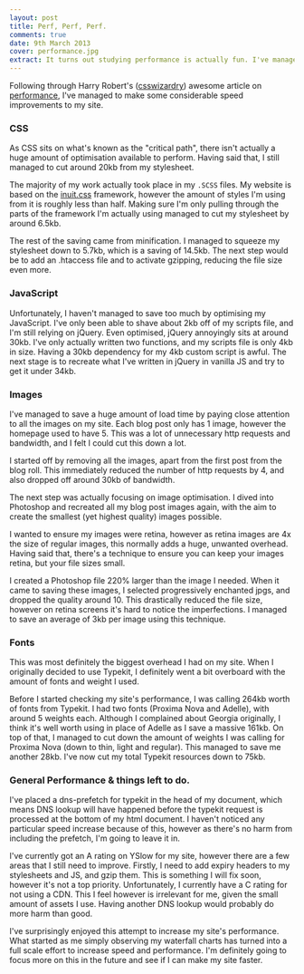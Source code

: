 ```yaml
---
layout: post
title: Perf, Perf, Perf.
comments: true
date: 9th March 2013
cover: performance.jpg
extract: It turns out studying performance is actually fun. I've managed to cut a considerable amount of load time off this website by paying close attention to my waterfall graphs and seeing what is slowing me down.
---
```


Following through Harry Robert's ([csswizardry](http://csswizardry.com)) awesome article on [performance](http://csswizardry.com/2013/01/front-end-performance-for-web-designers-and-front-end-developers/#section:resource-prefetching), I've managed to make some considerable speed improvements to my site.

### CSS

As CSS sits on what's known as the "critical path", there isn't actually a huge amount of optimisation available to perform. Having said that, I still managed to cut around 20kb from my stylesheet.

The majority of my work actually took place in my `.SCSS` files. My website is based on the [inuit.css](http://inuitcss.com) framework, however the amount of styles I'm using from it is roughly less than half. Making sure I'm only pulling through the parts of the framework I'm actually using managed to cut my stylesheet by around 6.5kb.

The rest of the saving came from minification. I managed to squeeze my stylesheet down to 5.7kb, which is a saving of 14.5kb. The next step would be to add an .htaccess file and to activate gzipping, reducing the file size even more. 

### JavaScript

Unfortunately, I haven't managed to save too much by optimising my JavaScript. I've only been able to shave about 2kb off of my scripts file, and I'm still relying on jQuery. Even optimised,  jQuery annoyingly sits at around 30kb. I've only actually written two functions, and my scripts file is only 4kb in size. Having a 30kb dependency for my 4kb custom script is awful. The next stage is to recreate what I've written in jQuery in vanilla JS and try to get it under 34kb.

### Images

I've managed to save a huge amount of load time by paying close attention to all the images on my site. Each blog post only has 1 image, however the homepage used to have 5. This was a lot of unnecessary http requests and bandwidth, and I felt I could cut this down a lot. 

I started off by removing all the images, apart from the first post from the blog roll. This immediately reduced the number of http requests by 4, and also dropped off around 30kb of bandwidth.

The next step was actually focusing on image optimisation. I dived into Photoshop and recreated all my blog post images again, with the aim to create the smallest (yet highest quality) images possible. 

I wanted to ensure my images were retina, however as retina images are 4x the size of regular images, this normally adds a huge, unwanted overhead. Having said that, there's a technique to ensure you can keep your images retina, but your file sizes small. 

I created a Photoshop file 220% larger than the image I needed. When it came to saving these images, I selected progressively enchanted jpgs, and dropped the quality around 10. This drastically reduced the file size, however on retina screens it's hard to notice the imperfections. I managed to save an average of 3kb per image using this technique.

### Fonts

This was most definitely the biggest overhead I had on my site. When I originally decided to use Typekit, I definitely went a bit overboard with the amount of fonts and weight I used. 

Before I started checking my site's performance, I was calling 264kb worth of fonts from Typekit. I had two fonts (Proxima Nova and Adelle), with around 5 weights each. Although I complained about Georgia originally, I think it's well worth using in place of Adelle as I save a massive 161kb. On top of that, I managed to cut down the amount of weights I was calling for Proxima Nova (down to thin, light and regular). This managed to save me another 28kb. I've now cut my total Typekit resources down to 75kb.

### General Performance & things left to do.

I've placed a dns-prefetch for typekit in the head of my document, which means DNS lookup will have happened before the typekit request is processed at the bottom of my html document. I haven't noticed any particular speed increase because of this, however as there's no harm from including the prefetch, I'm going to leave it in.

I've currently got an A rating on YSlow for my site, however there are a few areas that I still need to improve. Firstly, I need to add expiry headers to my stylesheets and JS, and gzip them. This is something I will fix soon, however it's not a top priority. Unfortunately, I currently have a C rating for not using a CDN. This I feel however is irrelevant for me, given the small amount of assets I use. Having another DNS lookup would probably do more harm than good.

I've surprisingly enjoyed this attempt to increase my site's performance. What started as me simply observing my waterfall charts has turned into a full scale effort to increase speed and performance. I'm definitely going to focus more on this in the future and see if I can make my site faster.

